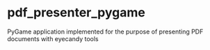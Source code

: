 # pdf_presenter_pygame
PyGame application implemented for the purpose of presenting PDF documents with eyecandy tools

